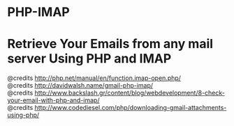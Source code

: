 # PHP-IMAP
# Retrieve Your Emails from any mail server Using PHP and IMAP

@credits http://php.net/manual/en/function.imap-open.php/ <br/>
@credits http://davidwalsh.name/gmail-php-imap/ <br/>
@credits http://www.backslash.gr/content/blog/webdevelopment/8-check-your-email-with-php-and-imap/ <br/>
@credits http://www.codediesel.com/php/downloading-gmail-attachments-using-php/
